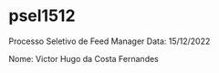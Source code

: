 # psel1512
Processo Seletivo de Feed Manager
Data: 15/12/2022

Nome: Victor Hugo da Costa Fernandes
